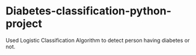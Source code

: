# Diabetes-classification-python-project
Used Logistic Classification Algorithm to detect  person having diabetes or not. 
